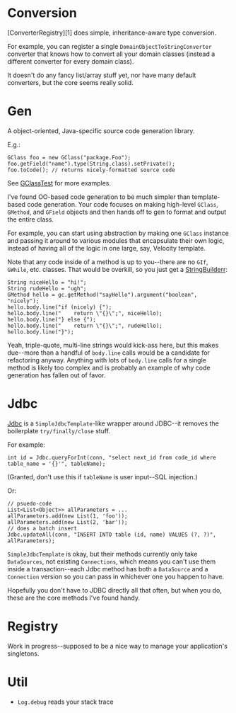 
Conversion
==========

[ConverterRegistry][1] does simple, inheritance-aware type conversion.

For example, you can register a single `DomainObjectToStringConverter` converter that knows how to convert all your domain classes (instead a different converter for every domain class).

It doesn't do any fancy list/array stuff yet, nor have many default converters, but the core seems really solid.

Gen
===

A object-oriented, Java-specific source code generation library.

E.g.:

    GClass foo = new GClass("package.Foo");
    foo.getField("name").type(String.class).setPrivate();
    foo.toCode(); // returns nicely-formatted source code

See [GClassTest](master/tests/org/exigencecorp/gen/GClassTest.java) for more examples.

I've found OO-based code generation to be much simpler than template-based code generation. Your code focuses on making high-level `GClass`, `GMethod`, and `GField` objects and then hands off to gen to format and output the entire class.

For example, you can start using abstraction by making one `GClass` instance and passing it around to various modules that encapsulate their own logic, instead of having all of the logic in one large, say, Velocity template.

Note that any code inside of a method is up to you--there are no `GIf`, `GWhile`, etc. classes. That would be overkill, so you just get a [StringBuilderr](master/src/main/org/exigencecorp/util/StringBuilderr.java):

    String niceHello = "hi!";
    String rudeHello = "ugh";
    GMethod hello = gc.getMethod("sayHello").argument("boolean", "nicely");
    hello.body.line("if (nicely) {");
    hello.body.line("    return \"{}\";", niceHello);
    hello.body.line("} else {");
    hello.body.line("    return \"{}\";", rudeHello);
    hello.body.line("}");

Yeah, triple-quote, multi-line strings would kick-ass here, but this makes due--more than a handful of `body.line` calls would be a candidate for refactoring anyway. Anything with lots of `body.line` calls for a single method is likely too complex and is probably an example of why code generation has fallen out of favor.

Jdbc
====

[Jdbc](master/src/main/org/exigencecorp/jdbc/Jdbc.java) is a `SimpleJdbcTemplate`-like wrapper around JDBC--it removes the boilerplate `try/finally/close` stuff.

For example:

    int id = Jdbc.queryForInt(conn, "select next_id from code_id where table_name = '{}'", tableName);

(Granted, don't use this if `tableName` is user input--SQL injection.)

Or:

    // psuedo-code
    List<List<Object>> allParameters = ...
    allParameters.add(new List(1, 'foo'));
    allParameters.add(new List(2, 'bar'));
    // does a batch insert
    Jdbc.updateAll(conn, "INSERT INTO table (id, name) VALUES (?, ?)", allParameters);

`SimpleJdbcTemplate` is okay, but their methods currently only take `DataSources`, not existing `Connections`, which means you can't use them inside a transaction--each Jdbc method has both a `DataSource` and a `Connection` version so you can pass in whichever one you happen to have.

Hopefully you don't have to JDBC directly all that often, but when you do, these are the core methods I've found handy.

Registry
========

Work in progress--supposed to be a nice way to manage your application's singletons.

Util
====

* `Log.debug` reads your stack trace


